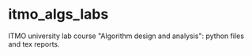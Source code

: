 # itmo_algs_labs
ITMO university lab course "Algorithm design and analysis": python files and tex reports.

